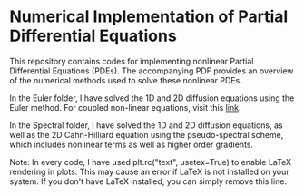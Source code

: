 # Numerical Implementation of Partial Differential Equations


This repository contains codes for implementing nonlinear Partial Differential Equations (PDEs). The accompanying PDF provides an overview of the numerical methods used to solve these nonlinear PDEs.

In the Euler folder, I have solved the 1D and 2D diffusion equations using the Euler method. For coupled non-linear equations, visit this [link](https://github.com/mondalsoumyadeep/2024_Soft_Matter_Coarsening_of_aster_defects_in_a_model_polar_active_matter).

In the Spectral folder, I have solved the 1D and 2D diffusion equations, as well as the 2D Cahn-Hilliard equation using the pseudo-spectral scheme, which includes nonlinear terms as well as higher order gradients.

Note: In every code, I have used plt.rc("text", usetex=True) to enable LaTeX rendering in plots. This may cause an error if LaTeX is not installed on your system. If you don't have LaTeX installed, you can simply remove this line.
